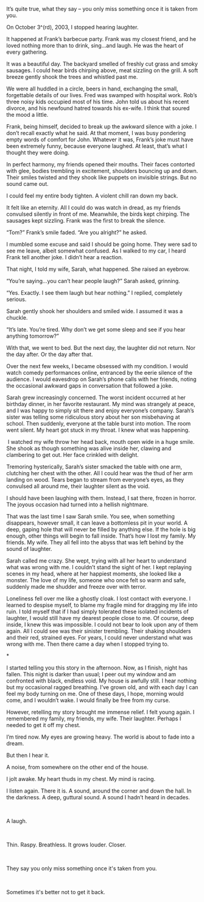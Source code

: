 It’s quite true, what they say – you only miss something once it is taken from you.

On October 3^(rd), 2003, I stopped hearing laughter.

It happened at Frank’s barbecue party. Frank was my closest friend, and he loved nothing more than to drink, sing…and laugh. He was the heart of every gathering.

It was a beautiful day. The backyard smelled of freshly cut grass and smoky sausages. I could hear birds chirping above, meat sizzling on the grill. A soft breeze gently shook the trees and whistled past me.

We were all huddled in a circle, beers in hand, exchanging the small, forgettable details of our lives. Fred was swamped with hospital work. Rob’s three noisy kids occupied most of his time. John told us about his recent divorce, and his newfound hatred towards his ex-wife. I think that soured the mood a little.

Frank, being himself, decided to break up the awkward silence with a joke. I don’t recall exactly what he said. At that moment, I was busy pondering empty words of comfort for John. Whatever it was, Frank’s joke must have been extremely funny, because everyone laughed. At least, that’s what I thought they were doing.

In perfect harmony, my friends opened their mouths. Their faces contorted with glee, bodies trembling in excitement, shoulders bouncing up and down. Their smiles twisted and they shook like puppets on invisible strings. But no sound came out.

I could feel my entire body tighten. A violent chill ran down my back.

It felt like an eternity. All I could do was watch in dread, as my friends convulsed silently in front of me. Meanwhile, the birds kept chirping. The sausages kept sizzling. Frank was the first to break the silence.

“Tom?” Frank’s smile faded. “Are you alright?” he asked.

I mumbled some excuse and said I should be going home. They were sad to see me leave, albeit somewhat confused. As I walked to my car, I heard Frank tell another joke. I didn’t hear a reaction.

That night, I told my wife, Sarah, what happened. She raised an eyebrow.

“You’re saying…you can’t hear people laugh?” Sarah asked, grinning.

“Yes. Exactly. I see them laugh but hear nothing.” I replied, completely serious.

Sarah gently shook her shoulders and smiled wide. I assumed it was a chuckle.

“It’s late. You’re tired. Why don’t we get some sleep and see if you hear anything tomorrow?”

With that, we went to bed. But the next day, the laughter did not return. Nor the day after. Or the day after that.

Over the next few weeks, I became obsessed with my condition. I would watch comedy performances online, entranced by the eerie silence of the audience. I would eavesdrop on Sarah’s phone calls with her friends, noting the occasional awkward gaps in conversation that followed a joke.

Sarah grew increasingly concerned. The worst incident occurred at her birthday dinner, in her favorite restaurant. My mind was strangely at peace, and I was happy to simply sit there and enjoy everyone’s company. Sarah’s sister was telling some ridiculous story about her son misbehaving at school. Then suddenly, everyone at the table burst into motion. The room went silent. My heart got stuck in my throat. I knew what was happening.

 I watched my wife throw her head back, mouth open wide in a huge smile. She shook as though something was alive inside her, clawing and clambering to get out. Her face crinkled with delight.

Tremoring hysterically, Sarah’s sister smacked the table with one arm, clutching her chest with the other. All I could hear was the thud of her arm landing on wood. Tears began to stream from everyone’s eyes, as they convulsed all around me, their laughter silent as the void.

I should have been laughing with them. Instead, I sat there, frozen in horror. The joyous occasion had turned into a hellish nightmare.

That was the last time I saw Sarah smile. You see, when something disappears, however small, it can leave a bottomless pit in your world. A deep, gaping hole that will never be filled by anything else. If the hole is big enough, other things will begin to fall inside. That’s how I lost my family. My friends. My wife. They all fell into the abyss that was left behind by the sound of laughter.

Sarah called me crazy. She wept, trying with all her heart to understand what was wrong with me. I couldn’t stand the sight of her. I kept replaying scenes in my head, where at her happiest moments, she looked like a monster. The love of my life, someone who once felt so warm and safe, suddenly made me shudder and freeze over with terror.

Loneliness fell over me like a ghostly cloak. I lost contact with everyone. I learned to despise myself, to blame my fragile mind for dragging my life into ruin. I told myself that if I had simply tolerated these isolated incidents of laughter, I would still have my dearest people close to me. Of course, deep inside, I knew this was impossible. I could not bear to look upon any of them again. All I could see was their sinister trembling. Their shaking shoulders and their red, strained eyes. For years, I could never understand what was wrong with me. Then there came a day when I stopped trying to.



\*

I started telling you this story in the afternoon. Now, as I finish, night has fallen. This night is darker than usual; I peer out my window and am confronted with black, endless void. My house is awfully still. I hear nothing but my occasional ragged breathing. I’ve grown old, and with each day I can feel my body turning on me. One of these days, I hope, morning would come, and I wouldn’t wake. I would finally be free from my curse.

However, retelling my story brought me immense relief. I felt young again. I remembered my family, my friends, my wife. Their laughter. Perhaps I needed to get it off my chest.

I’m tired now. My eyes are growing heavy. The world is about to fade into a dream.

But then I hear it.

A noise, from somewhere on the other end of the house.

I jolt awake. My heart thuds in my chest. My mind is racing.

I listen again. There it is. A sound, around the corner and down the hall. In the darkness. A deep, guttural sound. A sound I hadn’t heard in decades.

 

A laugh.

 

Thin. Raspy. Breathless. It grows louder. Closer.

 

They say you only miss something once it's taken from you.

 

Sometimes it's better not to get it back.